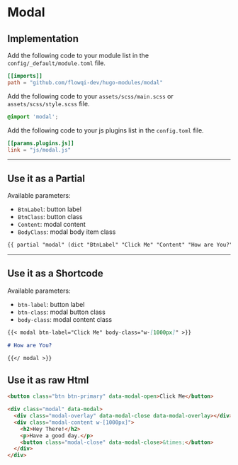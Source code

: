 # Modal

## Implementation

Add the following code to your module list in the `config/_default/module.toml` file.

```toml
[[imports]]
path = "github.com/flowqi-dev/hugo-modules/modal"
```

Add the following code to your `assets/scss/main.scss` or `assets/scss/style.scss` file.

```scss
@import 'modal';
```

Add the following code to your js plugins list in the `config.toml` file.

```toml
[[params.plugins.js]]
link = "js/modal.js"

```

<hr>

## Use it as a Partial

Available parameters:

* `BtnLabel`: button label
* `BtnClass`: button class
* `Content`: modal content
* `BodyClass`: modal body item class

```html
{{ partial "modal" (dict "BtnLabel" "Click Me" "Content" "How are You?") }}
```

<hr>

## Use it as a Shortcode

Available parameters:

* `btn-label`: button label
* `btn-class`: modal button class
* `body-class`: modal content class

```md
{{< modal btn-label="Click Me" body-class="w-[1000px]" >}}

# How are You?

{{</ modal >}}
```

## Use it as raw Html

```html
<button class="btn btn-primary" data-modal-open>Click Me</button>

<div class="modal" data-modal>
  <div class="modal-overlay" data-modal-close data-modal-overlay></div>
  <div class="modal-content w-[1000px]">
    <h2>Hey There!</h2>
    <p>Have a good day.</p>
    <button class="modal-close" data-modal-close>&times;</button>
  </div>
</div>
```
